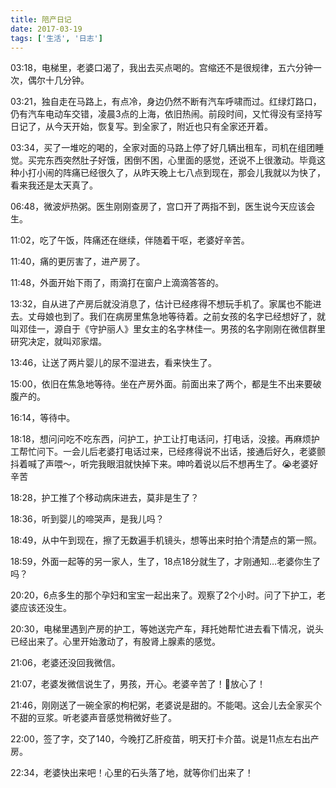 ```yaml
---
title: 陪产日记
date: 2017-03-19
tags: ['生活', '日志']
---
```


03:18，电梯里，老婆口渴了，我出去买点喝的。宫缩还不是很规律，五六分钟一次，偶尔十几分钟。

03:21，独自走在马路上，有点冷，身边仍然不断有汽车呼啸而过。红绿灯路口，仍有汽车电动车交错，凌晨3点的上海，依旧热闹。前段时间，又忙得没有坚持写日记了，从今天开始，恢复写。到全家了，附近也只有全家还开着。

03:34，买了一堆吃的喝的，全家对面的马路上停了好几辆出租车，司机在组团睡觉。买完东西突然肚子好饿，困倒不困，心里面的感觉，还说不上很激动。毕竟这种小打小闹的阵痛已经很久了，从昨天晚上七八点到现在，那会儿我就以为快了，看来我还是太天真了。

06:48，微波炉热粥。医生刚刚查房了，宫口开了两指不到，医生说今天应该会生。

11:02，吃了午饭，阵痛还在继续，伴随着干呕，老婆好辛苦。

11:40，痛的更厉害了，进产房了。

11:48，外面开始下雨了，雨滴打在窗户上滴滴答答的。

13:32，自从进了产房后就没消息了，估计已经疼得不想玩手机了。家属也不能进去。丈母娘也到了。我们在病房里焦急地等待着。之前女孩的名字已经想好了，就叫邓佳一，源自于《守护丽人》里女主的名字林佳一。男孩的名字刚刚在微信群里研究决定，就叫邓家熠。

13:46，让送了两片婴儿的尿不湿进去，看来快生了。

15:00，依旧在焦急地等待。坐在产房外面。前面出来了两个，都是生不出来要破腹产的。

16:14，等待中。

18:18，想问问吃不吃东西，问护工，护工让打电话问，打电话，没接。再麻烦护工帮忙问下。一会儿后老婆打电话过来，已经疼得说不出话，接通后好久，老婆颤抖着喊了声喂～，听完我眼泪就快掉下来。呻吟着说以后不想再生了。😭老婆好辛苦

18:28，护工推了个移动病床进去，莫非是生了？

18:36，听到婴儿的啼哭声，是我儿吗？

18:49，从中午到现在，擦了无数遍手机镜头，想等出来时拍个清楚点的第一照。

18:59，外面一起等的另一家人，生了，18点18分就生了，才刚通知…老婆你生了吗？

20:20，6点多生的那个孕妇和宝宝一起出来了。观察了2个小时。问了下护工，老婆应该还没生。

20:30，电梯里遇到产房的护工，等她送完产车，拜托她帮忙进去看下情况，说头已经出来了。心里开始激动了，有股肾上腺素的感觉。

21:06，老婆还没回我微信。

21:07，老婆发微信说生了，男孩，开心。老婆辛苦了！💖放心了！

21:46，刚刚送了一碗全家的枸杞粥，老婆说是甜的。不能喝。这会儿去全家买个不甜的豆浆。听老婆声音感觉稍微好些了。

22:00，签了字，交了140，今晚打乙肝疫苗，明天打卡介苗。说是11点左右出产房。

22:34，老婆快出来吧！心里的石头落了地，就等你们出来了！
